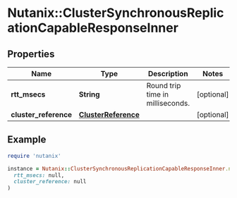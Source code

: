 # Nutanix::ClusterSynchronousReplicationCapableResponseInner

## Properties

| Name | Type | Description | Notes |
| ---- | ---- | ----------- | ----- |
| **rtt_msecs** | **String** | Round trip time in milliseconds. | [optional] |
| **cluster_reference** | [**ClusterReference**](ClusterReference.md) |  | [optional] |

## Example

```ruby
require 'nutanix'

instance = Nutanix::ClusterSynchronousReplicationCapableResponseInner.new(
  rtt_msecs: null,
  cluster_reference: null
)
```

